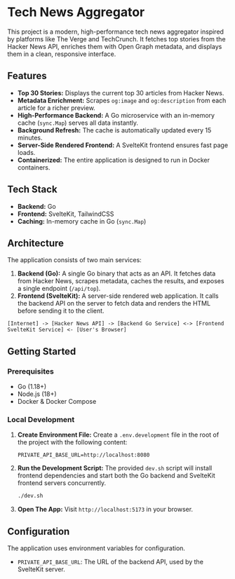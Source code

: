 # Tech News Aggregator

This project is a modern, high-performance tech news aggregator inspired by platforms like The Verge and TechCrunch. It fetches top stories from the Hacker News API, enriches them with Open Graph metadata, and displays them in a clean, responsive interface.

## Features

- **Top 30 Stories:** Displays the current top 30 articles from Hacker News.
- **Metadata Enrichment:** Scrapes `og:image` and `og:description` from each article for a richer preview.
- **High-Performance Backend:** A Go microservice with an in-memory cache (`sync.Map`) serves all data instantly.
- **Background Refresh:** The cache is automatically updated every 15 minutes.
- **Server-Side Rendered Frontend:** A SvelteKit frontend ensures fast page loads.
- **Containerized:** The entire application is designed to run in Docker containers.

## Tech Stack

- **Backend:** Go
- **Frontend:** SvelteKit, TailwindCSS
- **Caching:** In-memory cache in Go (`sync.Map`)

## Architecture

The application consists of two main services:

1.  **Backend (Go):** A single Go binary that acts as an API. It fetches data from Hacker News, scrapes metadata, caches the results, and exposes a single endpoint (`/api/top`).
2.  **Frontend (SvelteKit):** A server-side rendered web application. It calls the backend API on the server to fetch data and renders the HTML before sending it to the client.

```
[Internet] -> [Hacker News API] -> [Backend Go Service] <-> [Frontend SvelteKit Service] <- [User's Browser]
```

## Getting Started

### Prerequisites

- Go (1.18+)
- Node.js (18+)
- Docker & Docker Compose

### Local Development

1.  **Create Environment File:**
    Create a `.env.development` file in the root of the project with the following content:
    ```env
    PRIVATE_API_BASE_URL=http://localhost:8080
    ```

2.  **Run the Development Script:**
    The provided `dev.sh` script will install frontend dependencies and start both the Go backend and SvelteKit frontend servers concurrently.

    ```bash
    ./dev.sh
    ```

3.  **Open The App:**
    Visit `http://localhost:5173` in your browser.

## Configuration

The application uses environment variables for configuration.

-   `PRIVATE_API_BASE_URL`: The URL of the backend API, used by the SvelteKit server.